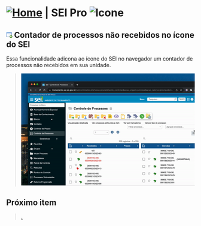 # [![Home](../img/home.png)](../) |  SEI Pro ![Icone](../img/icon-32.png)

## ![SEI Pro Contador de processos não recebidos](../img/icon-contadorprocessoicone.png) Contador de processos não recebidos no ícone do SEI

Essa funcionalidade adicona ao ícone do SEI no navegador um contador de processos não recebidos em sua unidade.

> ![Tela Contador de processos não recebidos](../img/tela-contadorprocessoicone.gif)

## Próximo item

> [.](../pages/.md)

